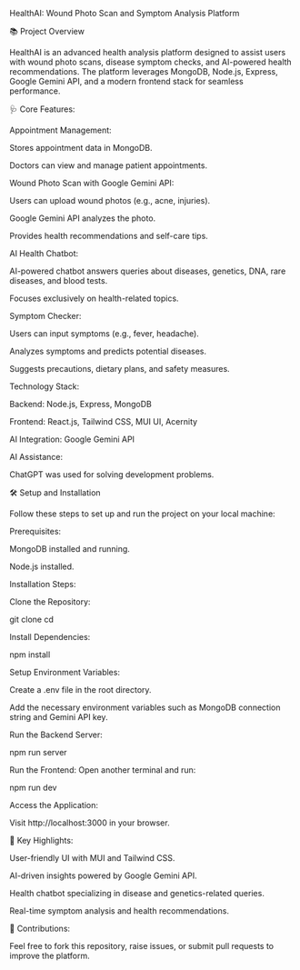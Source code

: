 HealthAI: Wound Photo Scan and Symptom Analysis Platform

📚 Project Overview

HealthAI is an advanced health analysis platform designed to assist users with wound photo scans, disease symptom checks, and AI-powered health recommendations. The platform leverages MongoDB, Node.js, Express, Google Gemini API, and a modern frontend stack for seamless performance.

🩺 Core Features:

Appointment Management:

Stores appointment data in MongoDB.

Doctors can view and manage patient appointments.

Wound Photo Scan with Google Gemini API:

Users can upload wound photos (e.g., acne, injuries).

Google Gemini API analyzes the photo.

Provides health recommendations and self-care tips.

AI Health Chatbot:

AI-powered chatbot answers queries about diseases, genetics, DNA, rare diseases, and blood tests.

Focuses exclusively on health-related topics.

Symptom Checker:

Users can input symptoms (e.g., fever, headache).

Analyzes symptoms and predicts potential diseases.

Suggests precautions, dietary plans, and safety measures.

Technology Stack:

Backend: Node.js, Express, MongoDB

Frontend: React.js, Tailwind CSS, MUI UI, Acernity

AI Integration: Google Gemini API

AI Assistance:

ChatGPT was used for solving development problems.

🛠️ Setup and Installation

Follow these steps to set up and run the project on your local machine:

Prerequisites:

MongoDB installed and running.

Node.js installed.

Installation Steps:

Clone the Repository:

git clone <your-repo-url>
cd <your-project-folder>

Install Dependencies:

npm install

Setup Environment Variables:

Create a .env file in the root directory.

Add the necessary environment variables such as MongoDB connection string and Gemini API key.

Run the Backend Server:

npm run server

Run the Frontend:
Open another terminal and run:

npm run dev

Access the Application:

Visit http://localhost:3000 in your browser.

🚀 Key Highlights:

User-friendly UI with MUI and Tailwind CSS.

AI-driven insights powered by Google Gemini API.

Health chatbot specializing in disease and genetics-related queries.

Real-time symptom analysis and health recommendations.

🤝 Contributions:

Feel free to fork this repository, raise issues, or submit pull requests to improve the platform.
